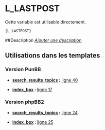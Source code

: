 # L_LASTPOST


Cette variable est utilisable directement.

```html
{L_LASTPOST}
```

##Description
[*Ajouter une description*](https://fa-tvars.appspot.com/var/L_LASTPOST)

## Utilisations dans les templates

### Version PunBB

* __[search_results_topics](../tpl/var/punbb/search_results_topics.md#readme) :__ [ligne 40](../tpl/src/punbb/search_results_topics.tpl#L40)

* __[index_box](../tpl/var/punbb/index_box.md#readme) :__ [ligne 17](../tpl/src/punbb/index_box.tpl#L17)

### Version phpBB2

* __[search_results_topics](../tpl/var/subsilver/search_results_topics.md#readme) :__ [ligne 24](../tpl/src/subsilver/search_results_topics.tpl#L24)

* __[index_box](../tpl/var/subsilver/index_box.md#readme) :__ [ligne 25](../tpl/src/subsilver/index_box.tpl#L25)